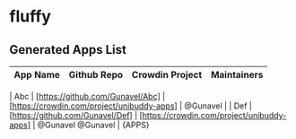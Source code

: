 # fluffy

## Generated Apps List

| App Name | Github Repo | Crowdin Project | Maintainers |
| -------- | ----------- | --------------- | ----------- |

| Abc | [https://github.com/Gunavel/Abc] | [https://crowdin.com/project/unibuddy-apps] | @Gunavel |
| Def | [https://github.com/Gunavel/Def] | [https://crowdin.com/project/unibuddy-apps] | @Gunavel @Gunavel |
{APPS}